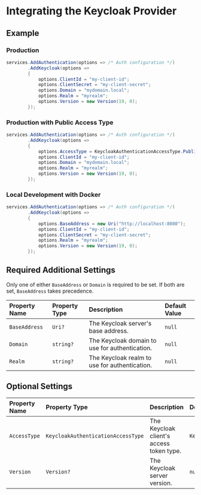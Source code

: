 # Integrating the Keycloak Provider

## Example

### Production

```csharp
services.AddAuthentication(options => /* Auth configuration */)
        .AddKeycloak(options =>
        {
            options.ClientId = "my-client-id";
            options.ClientSecret = "my-client-secret";
            options.Domain = "mydomain.local";
            options.Realm = "myrealm";
            options.Version = new Version(19, 0);
        });
```

### Production with Public Access Type

```csharp
services.AddAuthentication(options => /* Auth configuration */)
        .AddKeycloak(options =>
        {
            options.AccessType = KeycloakAuthenticationAccessType.Public;
            options.ClientId = "my-client-id";
            options.Domain = "mydomain.local";
            options.Realm = "myrealm";
            options.Version = new Version(19, 0);
        });
```

### Local Development with Docker

```csharp
services.AddAuthentication(options => /* Auth configuration */)
        .AddKeycloak(options =>
        {
            options.BaseAddress = new Uri("http://localhost:8080");
            options.ClientId = "my-client-id";
            options.ClientSecret = "my-client-secret";
            options.Realm = "myrealm";
            options.Version = new Version(19, 0);
        });
```

## Required Additional Settings

Only one of either `BaseAddress` or `Domain` is required to be set. If both are set, `BaseAddress` takes precedence.

| Property Name | Property Type | Description                                    | Default Value |
| :------------ | :------------ | :--------------------------------------------- | :------------ |
| `BaseAddress` | `Uri?`        | The Keycloak server's base address.            | `null`        |
| `Domain`      | `string?`     | The Keycloak domain to use for authentication. | `null`        |
| `Realm`       | `string?`     | The Keycloak realm to use for authentication.  | `null`        |

## Optional Settings

| Property Name | Property Type                      | Description                              | Default Value                                   |
| :------------ | :--------------------------------- | :--------------------------------------- | :---------------------------------------------- |
| `AccessType`  | `KeycloakAuthenticationAccessType` | The Keycloak client's access token type. | `KeycloakAuthenticationAccessType.Confidential` |
| `Version`     | `Version?`                         | The Keycloak server version.             | `null`                                          |
